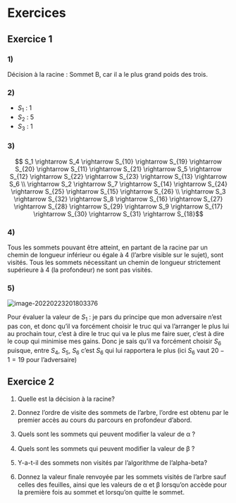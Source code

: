 # Exercices 

## Exercice 1

### 1)

Décision à la racine : Sommet B, car il a le plus grand poids des trois.

### 2)

- $S_1$ : 1
- $S_2$ : 5
- $S_3$ : 1

### 3)

$$ S_1 \rightarrow S_4 \rightarrow S_{10} \rightarrow S_{19} \rightarrow S_{20} \rightarrow S_{11} \rightarrow S_{21} \rightarrow S_5 \rightarrow S_{12} \rightarrow S_{22} \rightarrow S_{23} \rightarrow S_{13} \rightarrow S_6 \\ \rightarrow S_2 \rightarrow S_7 \rightarrow S_{14} \rightarrow S_{24} \rightarrow S_{25} \rightarrow S_{15} \rightarrow S_{26} \\ \rightarrow S_3 \rightarrow S_{32} \rightarrow S_8 \rightarrow S_{16} \rightarrow S_{27} \rightarrow S_{28} \rightarrow S_{29} \rightarrow S_9 \rightarrow S_{17} \rightarrow S_{30} \rightarrow S_{31} \rightarrow S_{18}$$

### 4)

Tous les sommets pouvant être atteint, en partant de la racine par un chemin de longueur inférieur ou égale à 4 (l’arbre visible sur le sujet), sont visités. Tous les sommets nécessitant un chemin de longueur strictement supérieure à 4 (la profondeur) ne sont pas visités.

### 5)

![image-20220223201803376](C:\Users\geeka\AppData\Roaming\Typora\typora-user-images\image-20220223201803376.png)

Pour évaluer la valeur de $S_1$ : je pars du principe que mon adversaire n’est pas con, et donc qu’il va forcément choisir le truc qui va l’arranger le plus lui au prochain tour, c’est à dire le truc qui va le plus me faire suer, c’est à dire le coup qui minimise mes gains. Donc je sais qu’il va forcément choisir $S_6$ puisque, entre $S_4,\ S_5,\ S_6$ c’est $S_6$ qui lui rapportera le plus (ici $S_6$ vaut $20-1 = 19$ pour l’adversaire)

## Exercice 2

1. Quelle est la décision à la racine?

   

2. Donnez l’ordre de visite des sommets de l’arbre, l’ordre est obtenu par le premier accès au
    cours du parcours en profondeur d’abord.

3. Quels sont les sommets qui peuvent modiﬁer la valeur de α ?

4. Quels sont les sommets qui peuvent modiﬁer la valeur de β ?

5. Y-a-t-il des sommets non visités par l’algorithme de l’alpha-beta?

6. Donnez la valeur ﬁnale renvoyée par les sommets visités de l’arbre sauf celles des feuilles,
ainsi que les valeurs de α et β lorsqu’on accède pour la première fois au sommet et lorsqu’on
quitte le sommet.

